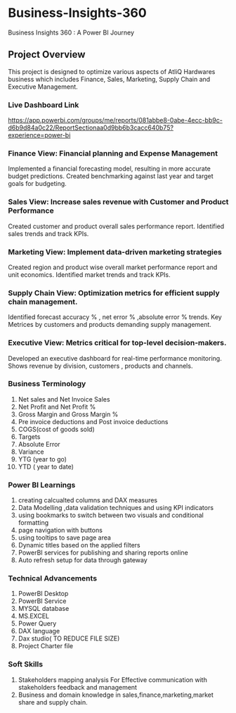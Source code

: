 # Business-Insights-360
Business Insights 360 : A Power BI Journey

##  Project Overview
This project is designed to optimize various aspects of AtliQ Hardwares business which includes Finance, Sales, Marketing, Supply Chain and Executive Management.

### Live Dashboard Link 
https://app.powerbi.com/groups/me/reports/081abbe8-0abe-4ecc-bb9c-d6b9d84a0c22/ReportSectionaa0d9bb6b3cacc640b75?experience=power-bi

### Finance View: Financial planning and Expense Management
Implemented a financial forecasting model, resulting in more accurate budget predictions.
Created benchmarking against last year and target goals for budgeting.
    
### Sales View: Increase sales revenue with Customer and Product Performance
Created customer and product  overall sales performance report.
Identified sales trends and track KPIs.

### Marketing View: Implement data-driven marketing strategies
Created  region and product wise  overall market performance report and unit economics. 
Identified  market trends and track KPIs.
    
### Supply Chain View: Optimization metrics for efficient supply chain management.
Identified forecast accuracy % , net error % ,absolute error %  trends.
Key Metrices by customers and products demanding supply management.

### Executive View: Metrics critical for top-level decision-makers.
Developed an executive dashboard for real-time performance monitoring.
Shows revenue by division, customers , products and channels.

 ### Business Terminology
 1. Net sales and Net Invoice Sales
 2. Net Profit and Net Profit %
 3. Gross Margin and Gross Margin %
 4. Pre invoice deductions and Post invoice deductions
 5. COGS(cost of goods sold)
 6. Targets
 7. Absolute Error
 8. Variance  
 9. YTG (year to go)
 10. YTD ( year to date)

 ### Power BI Learnings
  1. creating calcualted columns and DAX measures
  2. Data Modelling ,data validation techniques and using KPI indicators
  3. using bookmarks to switch between two visuals and conditional formatting
  4. page navigation with buttons
  5. using tooltips to save page area
  6. Dynamic titles based on the applied filters
  7. PowerBI services for publishing and sharing reports online
  8. Auto refresh setup for data through gateway

  ### Technical Advancements
  1. PowerBI Desktop
  2. PowerBI Service
  3. MYSQL database
  4. MS.EXCEL 
  5. Power Query
  6. DAX language
  7. Dax studio( TO REDUCE FILE SIZE)
  8. Project Charter file

  ### Soft Skills
 1. Stakeholders mapping analysis For Effective communication with stakeholders feedback and management
 2. Business and domain knowledge in sales,finance,marketing,market share and supply chain.


